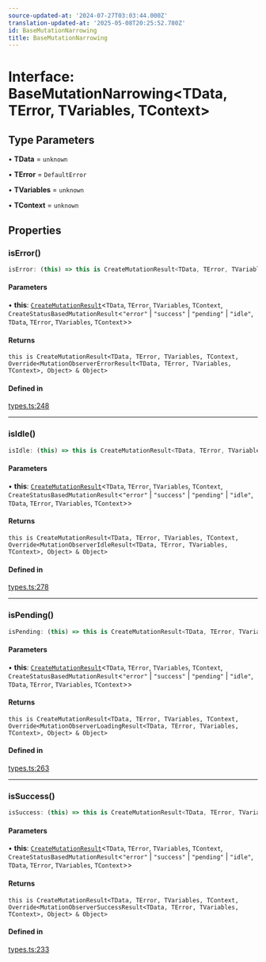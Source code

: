 ```yaml
---
source-updated-at: '2024-07-27T03:03:44.000Z'
translation-updated-at: '2025-05-08T20:25:52.780Z'
id: BaseMutationNarrowing
title: BaseMutationNarrowing
---
```


# Interface: BaseMutationNarrowing\<TData, TError, TVariables, TContext\>

## Type Parameters

• **TData** = `unknown`

• **TError** = `DefaultError`

• **TVariables** = `unknown`

• **TContext** = `unknown`

## Properties

### isError()

```ts
isError: (this) => this is CreateMutationResult<TData, TError, TVariables, TContext, Override<MutationObserverErrorResult<TData, TError, TVariables, TContext>, Object> & Object>;
```

#### Parameters

• **this**: [`CreateMutationResult`](../type-aliases/createmutationresult.md)\<`TData`, `TError`, `TVariables`, `TContext`, `CreateStatusBasedMutationResult`\<`"error"` \| `"success"` \| `"pending"` \| `"idle"`, `TData`, `TError`, `TVariables`, `TContext`\>\>

#### Returns

`this is CreateMutationResult<TData, TError, TVariables, TContext, Override<MutationObserverErrorResult<TData, TError, TVariables, TContext>, Object> & Object>`

#### Defined in

[types.ts:248](https://github.com/TanStack/query/blob/dac5da5416b82b0be38a8fb34dde1fc6670f0a59/packages/angular-query-experimental/src/types.ts#L248)

---

### isIdle()

```ts
isIdle: (this) => this is CreateMutationResult<TData, TError, TVariables, TContext, Override<MutationObserverIdleResult<TData, TError, TVariables, TContext>, Object> & Object>;
```

#### Parameters

• **this**: [`CreateMutationResult`](../type-aliases/createmutationresult.md)\<`TData`, `TError`, `TVariables`, `TContext`, `CreateStatusBasedMutationResult`\<`"error"` \| `"success"` \| `"pending"` \| `"idle"`, `TData`, `TError`, `TVariables`, `TContext`\>\>

#### Returns

`this is CreateMutationResult<TData, TError, TVariables, TContext, Override<MutationObserverIdleResult<TData, TError, TVariables, TContext>, Object> & Object>`

#### Defined in

[types.ts:278](https://github.com/TanStack/query/blob/dac5da5416b82b0be38a8fb34dde1fc6670f0a59/packages/angular-query-experimental/src/types.ts#L278)

---

### isPending()

```ts
isPending: (this) => this is CreateMutationResult<TData, TError, TVariables, TContext, Override<MutationObserverLoadingResult<TData, TError, TVariables, TContext>, Object> & Object>;
```

#### Parameters

• **this**: [`CreateMutationResult`](../type-aliases/createmutationresult.md)\<`TData`, `TError`, `TVariables`, `TContext`, `CreateStatusBasedMutationResult`\<`"error"` \| `"success"` \| `"pending"` \| `"idle"`, `TData`, `TError`, `TVariables`, `TContext`\>\>

#### Returns

`this is CreateMutationResult<TData, TError, TVariables, TContext, Override<MutationObserverLoadingResult<TData, TError, TVariables, TContext>, Object> & Object>`

#### Defined in

[types.ts:263](https://github.com/TanStack/query/blob/dac5da5416b82b0be38a8fb34dde1fc6670f0a59/packages/angular-query-experimental/src/types.ts#L263)

---

### isSuccess()

```ts
isSuccess: (this) => this is CreateMutationResult<TData, TError, TVariables, TContext, Override<MutationObserverSuccessResult<TData, TError, TVariables, TContext>, Object> & Object>;
```

#### Parameters

• **this**: [`CreateMutationResult`](../type-aliases/createmutationresult.md)\<`TData`, `TError`, `TVariables`, `TContext`, `CreateStatusBasedMutationResult`\<`"error"` \| `"success"` \| `"pending"` \| `"idle"`, `TData`, `TError`, `TVariables`, `TContext`\>\>

#### Returns

`this is CreateMutationResult<TData, TError, TVariables, TContext, Override<MutationObserverSuccessResult<TData, TError, TVariables, TContext>, Object> & Object>`

#### Defined in

[types.ts:233](https://github.com/TanStack/query/blob/dac5da5416b82b0be38a8fb34dde1fc6670f0a59/packages/angular-query-experimental/src/types.ts#L233)
